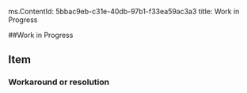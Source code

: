 ms.ContentId: 5bbac9eb-c31e-40db-97b1-f33ea59ac3a3
title: Work in Progress

##Work in Progress

<!-- make sure any issues are described from the point of view of the customer, not what is happening in the code.-->

## Item

### Workaround or resolution